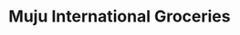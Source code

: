 ---
title: "Muju International Groceries"
url: /utica/muju-international-groceries/
shop: convenience
---